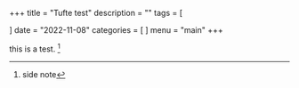 +++
title = "Tufte test"
description = ""
tags = [

]
date = "2022-11-08"
categories = [
]
menu = "main"
+++


this is a test. [^1]


[^1]: side note